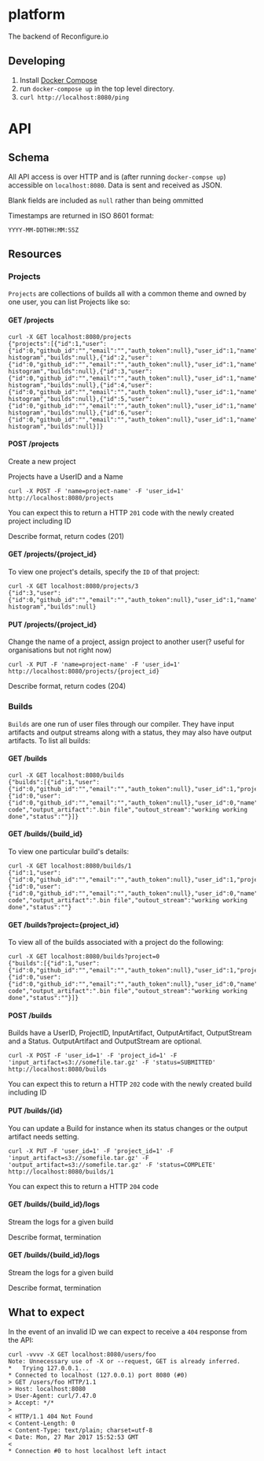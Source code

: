 # platform
The backend of Reconfigure.io

## Developing

1. Install [Docker Compose](https://docs.docker.com/compose/overview/)
2. run `docker-compose up` in the top level directory.
3. `curl http://localhost:8080/ping`

# API

## Schema

All API access is over HTTP and is (after running `docker-compse up`) accessible on `localhost:8080`. Data is sent and received as JSON.

Blank fields are included as `null` rather than being ommitted

Timestamps are returned in ISO 8601 format:
```
YYYY-MM-DDTHH:MM:SSZ
```

## Resources

### Projects
`Projects` are collections of builds all with a common theme and owned by one user, you can list Projects like so:

#### GET /projects

```
curl -X GET localhost:8080/projects
{"projects":[{"id":1,"user":{"id":0,"github_id":"","email":"","auth_token":null},"user_id":1,"name":"parallel-histogram","builds":null},{"id":2,"user":{"id":0,"github_id":"","email":"","auth_token":null},"user_id":1,"name":"parallel-histogram","builds":null},{"id":3,"user":{"id":0,"github_id":"","email":"","auth_token":null},"user_id":1,"name":"parallel-histogram","builds":null},{"id":4,"user":{"id":0,"github_id":"","email":"","auth_token":null},"user_id":1,"name":"parallel-histogram","builds":null},{"id":5,"user":{"id":0,"github_id":"","email":"","auth_token":null},"user_id":1,"name":"parallel-histogram","builds":null},{"id":6,"user":{"id":0,"github_id":"","email":"","auth_token":null},"user_id":1,"name":"parallel-histogram","builds":null}]}
```

#### POST /projects

Create a new project

Projects have a UserID and a Name

```
curl -X POST -F 'name=project-name' -F 'user_id=1' http://localhost:8080/projects
```

You can expect this to return a HTTP `201` code with the newly created project including ID

<TODO> Describe format, return codes (201)

#### GET /projects/{project_id}

To view one project's details, specify the `ID` of that project:
```
curl -X GET localhost:8080/projects/3
{"id":3,"user":{"id":0,"github_id":"","email":"","auth_token":null},"user_id":1,"name":"parallel-histogram","builds":null}
```

#### PUT /projects/{project_id}

Change the name of a project, assign project to another user(? useful for organisations but not right now)

```
curl -X PUT -F 'name=project-name' -F 'user_id=1' http://localhost:8080/projects/{project_id}
```
<TODO> Describe format, return codes (204)

### Builds
`Builds` are one run of user files through our compiler. They have input artifacts and output streams along with a status, they may also have output artifacts. To list all builds:

#### GET /builds

```
curl -X GET localhost:8080/builds
{"builds":[{"id":1,"user":{"id":0,"github_id":"","email":"","auth_token":null},"user_id":1,"project":{"id":0,"user":{"id":0,"github_id":"","email":"","auth_token":null},"user_id":0,"name":"","builds":null},"project_id":0,"input_artifact":"golang code","output_artifact":".bin file","outout_stream":"working working done","status":""}]}

```

#### GET /builds/{build_id}

To view one particular build's details:

```
curl -X GET localhost:8080/builds/1
{"id":1,"user":{"id":0,"github_id":"","email":"","auth_token":null},"user_id":1,"project":{"id":0,"user":{"id":0,"github_id":"","email":"","auth_token":null},"user_id":0,"name":"","builds":null},"project_id":0,"input_artifact":"golang code","output_artifact":".bin file","outout_stream":"working working done","status":""}
```

#### GET /builds?project={project_id}

To view all of the builds associated with a project do the following:
```
curl -X GET localhost:8080/builds?project=0
{"builds":[{"id":1,"user":{"id":0,"github_id":"","email":"","auth_token":null},"user_id":1,"project":{"id":0,"user":{"id":0,"github_id":"","email":"","auth_token":null},"user_id":0,"name":"","builds":null},"project_id":0,"input_artifact":"golang code","output_artifact":".bin file","outout_stream":"working working done","status":""}]}
```

#### POST /builds

Builds have a UserID, ProjectID, InputArtifact, OutputArtifact, OutputStream and a Status. OutputArtifact and OutputStream are optional.

```
curl -X POST -F 'user_id=1' -F 'project_id=1' -F 'input_artifact=s3://somefile.tar.gz' -F 'status=SUBMITTED' http://localhost:8080/builds
```

You can expect this to return a HTTP `202` code with the newly created build including ID

#### PUT /builds/{id}

You can update a Build for instance when its status changes or the output artifact needs setting.

```
curl -X PUT -F 'user_id=1' -F 'project_id=1' -F 'input_artifact=s3://somefile.tar.gz' -F 'output_artifact=s3://somefile.tar.gz' -F 'status=COMPLETE' http://localhost:8080/builds/1
```
You can expect this to return a HTTP `204` code

#### GET /builds/{build_id}/logs

Stream the logs for a given build

<TODO> Describe format, termination

#### GET /builds/{build_id}/logs

Stream the logs for a given build

<TODO> Describe format, termination

## What to expect
In the event of an invalid ID we can expect to receive a `404` response from the API:

```
curl -vvvv -X GET localhost:8080/users/foo
Note: Unnecessary use of -X or --request, GET is already inferred.
*   Trying 127.0.0.1...
* Connected to localhost (127.0.0.1) port 8080 (#0)
> GET /users/foo HTTP/1.1
> Host: localhost:8080
> User-Agent: curl/7.47.0
> Accept: */*
>
< HTTP/1.1 404 Not Found
< Content-Length: 0
< Content-Type: text/plain; charset=utf-8
< Date: Mon, 27 Mar 2017 15:52:53 GMT
<
* Connection #0 to host localhost left intact
```
